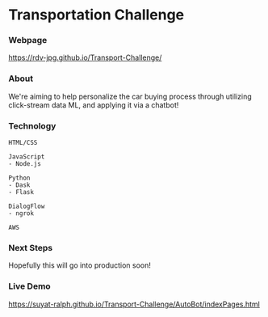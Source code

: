 # Transportation Challenge

### Webpage
https://rdv-jpg.github.io/Transport-Challenge/

### About

We're aiming to help personalize the car buying process through utilizing click-stream data ML, and applying it via a chatbot!

### Technology

```
HTML/CSS

JavaScript
- Node.js

Python
- Dask
- Flask

DialogFlow
- ngrok

AWS
```

### Next Steps

Hopefully this will go into production soon!

### Live Demo

https://suyat-ralph.github.io/Transport-Challenge/AutoBot/indexPages.html
